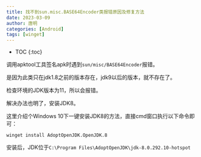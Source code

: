 ```yaml
---
title: 找不到sun.misc.BASE64Encoder类报错原因及修复方法
date: 2023-03-09
author: 唐明
categories: [Android]
tags: [winget]
---
```

* TOC
{:toc}

调用apktool工具签名apk时遇到`sun/misc/BASE64Encoder`报错。

是因为此类只在jdk1.8之前的版本存在，jdk9以后的版本，就不存在了。

检查环境的JDK版本为11，所以会报错。

解决办法也明了，安装JDK8。

这里介绍个Windows 10下一键安装JDK8的方法，直接cmd窗口执行以下命令即可：
```
winget install AdoptOpenJDK.OpenJDK.8
```

安装后，JDK位于`C:\Program Files\AdoptOpenJDK\jdk-8.0.292.10-hotspot`

